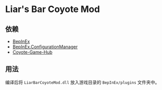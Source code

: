 # Liar's Bar Coyote Mod

## 依赖

- [BepInEx](https://github.com/BepInEx/BepInEx)
- [BepInEx.ConfigurationManager](https://github.com/BepInEx/BepInEx.ConfigurationManager)
- [Coyote-Game-Hub](https://github.com/hyperzlib/DG-Lab-Coyote-Game-Hub)

## 用法

编译后将 `LiarBarCoyoteMod.dll` 放入游戏目录的 `BepInEx/plugins` 文件夹中。
